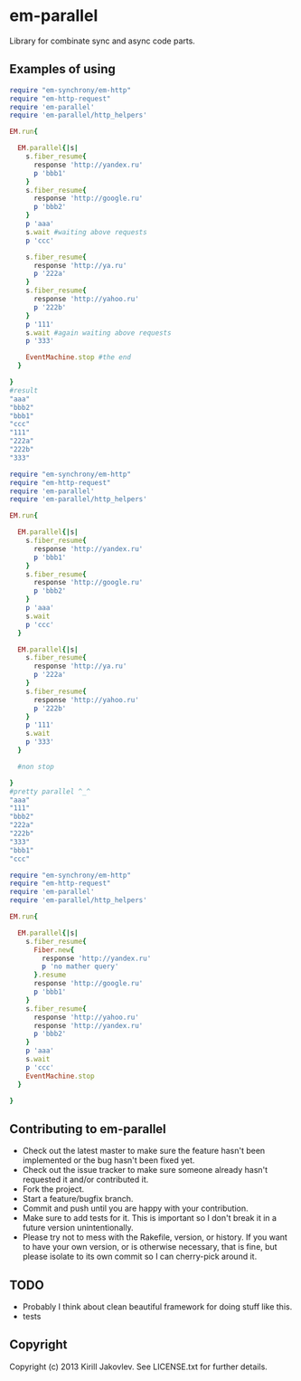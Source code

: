 # em-parallel

Library for combinate sync and async code parts.

## Examples of using

```ruby
require "em-synchrony/em-http"
require "em-http-request"
require 'em-parallel'
require 'em-parallel/http_helpers'

EM.run{

  EM.parallel{|s|
    s.fiber_resume{
      response 'http://yandex.ru'
      p 'bbb1'
    }
    s.fiber_resume{
      response 'http://google.ru'
      p 'bbb2'
    }
    p 'aaa'
    s.wait #waiting above requests
    p 'ccc'

    s.fiber_resume{
      response 'http://ya.ru'
      p '222a'
    }
    s.fiber_resume{
      response 'http://yahoo.ru'
      p '222b'
    }
    p '111'
    s.wait #again waiting above requests
    p '333'

    EventMachine.stop #the end
  }

}
#result
"aaa"
"bbb2"
"bbb1"
"ccc"
"111"
"222a"
"222b"
"333"

```

```ruby
require "em-synchrony/em-http"
require "em-http-request"
require 'em-parallel'
require 'em-parallel/http_helpers'

EM.run{

  EM.parallel{|s|
    s.fiber_resume{
      response 'http://yandex.ru'
      p 'bbb1'
    }
    s.fiber_resume{
      response 'http://google.ru'
      p 'bbb2'
    }
    p 'aaa'
    s.wait
    p 'ccc'
  }

  EM.parallel{|s|
    s.fiber_resume{
      response 'http://ya.ru'
      p '222a'
    }
    s.fiber_resume{
      response 'http://yahoo.ru'
      p '222b'
    }
    p '111'
    s.wait
    p '333'
  }

  #non stop

}
#pretty parallel ^_^
"aaa"
"111"
"bbb2"
"222a"
"222b"
"333"
"bbb1"
"ccc"
```

```ruby
require "em-synchrony/em-http"
require "em-http-request"
require 'em-parallel'
require 'em-parallel/http_helpers'

EM.run{

  EM.parallel{|s|
    s.fiber_resume{
      Fiber.new{
        response 'http://yandex.ru'
        p 'no mather query'
      }.resume
      response 'http://google.ru'
      p 'bbb1'
    }
    s.fiber_resume{
      response 'http://yahoo.ru'
      response 'http://yandex.ru'
      p 'bbb2'
    }
    p 'aaa'
    s.wait
    p 'ccc'
    EventMachine.stop
  }

}
```

## Contributing to em-parallel
 
* Check out the latest master to make sure the feature hasn't been implemented or the bug hasn't been fixed yet.
* Check out the issue tracker to make sure someone already hasn't requested it and/or contributed it.
* Fork the project.
* Start a feature/bugfix branch.
* Commit and push until you are happy with your contribution.
* Make sure to add tests for it. This is important so I don't break it in a future version unintentionally.
* Please try not to mess with the Rakefile, version, or history. If you want to have your own version, or is otherwise necessary, that is fine, but please isolate to its own commit so I can cherry-pick around it.

## TODO
* Probably I think about clean beautiful framework for doing stuff like this.
* tests

## Copyright

Copyright (c) 2013 Kirill Jakovlev. See LICENSE.txt for
further details.

